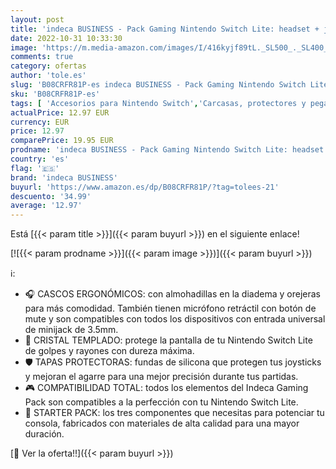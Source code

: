 ```yaml
---
layout: post
title: 'indeca BUSINESS - Pack Gaming Nintendo Switch Lite: headset + joycon grips + cristal | Cascos ergonómicos con sonido estéreo y micrófono | Fundas protectoras para joystick | Cristal templado protector de pantalla'
date: 2022-10-31 10:33:30
image: 'https://m.media-amazon.com/images/I/416kyjf89tL._SL500_._SL400_.jpg'
comments: true
category: ofertas
author: 'tole.es'
slug: 'B08CRFR81P-es indeca BUSINESS - Pack Gaming Nintendo Switch Lite:...'
sku: 'B08CRFR81P-es'
tags: [ 'Accesorios para Nintendo Switch','Carcasas, protectores y pegatinas para Nintendo Switch','Electrónica','Hardware y juegos para Nintendo Switch','Protectores de pantalla para Nintendo Switch','Videojuegos','indeca business','nintendo','🇪🇸', ]
actualPrice: 12.97 EUR
currency: EUR
price: 12.97
comparePrice: 19.95 EUR
prodname: 'indeca BUSINESS - Pack Gaming Nintendo Switch Lite: headset + joycon grips + cristal | Cascos ergonómicos con sonido estéreo y micrófono | Fundas protectoras para joystick | Cristal templado protector de pantalla'
country: 'es'
flag: '🇪🇸'
brand: 'indeca BUSINESS'
buyurl: 'https://www.amazon.es/dp/B08CRFR81P/?tag=tolees-21'
descuento: '34.99'
average: '12.97'
---
```


Está [{{< param title >}}]({{< param buyurl >}}) en el siguiente enlace!

[![{{< param prodname >}}]({{< param image >}})]({{< param buyurl >}})

ℹ️:

- 🎧 CASCOS ERGONÓMICOS: con almohadillas en la diadema y orejeras para más comodidad. También tienen micrófono retráctil con botón de mute y son compatibles con todos los dispositivos con entrada universal de minijack de 3.5mm.
- 🔨 CRISTAL TEMPLADO: protege la pantalla de tu Nintendo Switch Lite de golpes y rayones con dureza máxima.
- 🛡️ TAPAS PROTECTORAS: fundas de silicona que protegen tus joysticks y mejoran el agarre para una mejor precisión durante tus partidas.
- 🎮 COMPATIBILIDAD TOTAL: todos los elementos del Indeca Gaming Pack son compatibles a la perfección con tu Nintendo Switch Lite.
- 👾 STARTER PACK: los tres componentes que necesitas para potenciar tu consola, fabricados con materiales de alta calidad para una mayor duración.

[🛒 Ver la oferta!!]({{< param buyurl >}})
